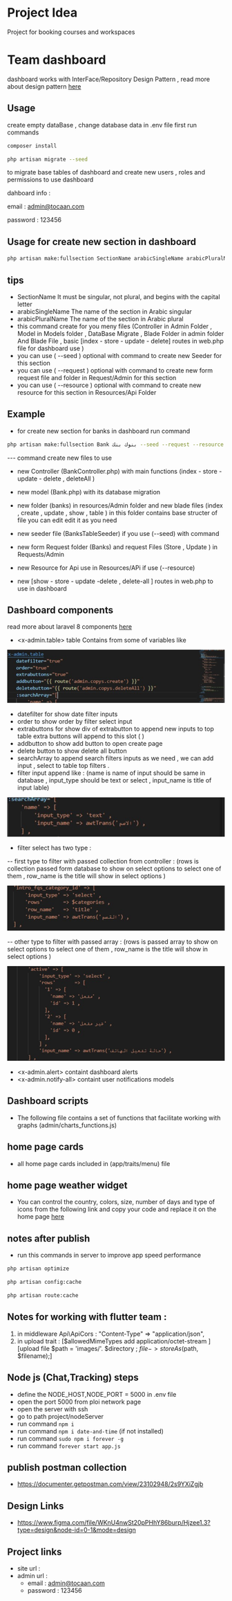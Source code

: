 # Project Idea
Project for booking courses and workspaces
# Team dashboard 
dashboard works with InterFace/Repository Design Pattern , read more about design pattern [here](https://asperbrothers.com/blog/implement-repository-pattern-in-laravel)
## Usage 
create empty dataBase , change database data in .env file 
first run commands 

```bash
composer install
```

```bash
php artisan migrate --seed
```

to migrate base tables of dashboard and create new users , roles and permissions to use dashboard 

dahboard info :

email    : admin@tocaan.com

password : 123456

## Usage for create new section in dashboard

```bash
php artisan make:fullsection SectionName arabicSingleName arabicPluralName 
```

## tips 
- SectionName It must be singular, not plural, and begins with the capital letter 
- arabicSingleName The name of the section in Arabic singular
- arabicPluralName The name of the section in Arabic plural
- this command create for you meny files (Controller in Admin Folder , Model in Models folder , DataBase Migrate , Blade Folder in admin folder And Blade File , basic [index - store - update - delete] routes in web.php file for dashboard use )
- you can use ( --seed ) optional with command to create new Seeder for this section 
- you can use ( --request ) optional with command to create new form request file and folder in Request/Admin  for this section 
- you can use ( --resource ) optional with command to create new resource for this section in Resources/Api Folder



## Example
- for create new section for banks in dashboard run command  
```bash 
php artisan make:fullsection Bank بنوك بنك --seed --request --resource 
```
--- command create new files to use 

- new Controller (BankController.php) with  main functions (index - store - update - delete , deleteAll ) 

- new model (Bank.php) with its database migration

- new folder (banks) in resources/Admin folder and new blade files (index , create , update , show , table ) in this folder contains base structer of file you can edit edit it as you need 

- new seeder file (BanksTableSeeder) if you use (--seed) with command 

- new form Request folder (Banks) and request Files (Store , Update ) in Requests/Admin

- new Resource for Api use in Resources/APi if use (--resource)

-  new [show - store - update -delete , delete-all ] routes in web.php to use in dashboard 


## Dashboard components 

read more about laravel 8 components [here](https://laravel.com/docs/8.x/blade#components)

- <x-admin.table> table Contains from some of variables like 

<p align="center" width="100%" height="20px"><img src="public/readme_images/table_all.jpg" /></p>

- datefilter for show date filter inputs 
- order to show order by filter select input
- extrabuttons for show div of extrabutton to append new inputs to top table extra buttons will append to this slot (<x-slot name="extrabuttonsdiv"> </x-slot>)
- addbutton to show add button to open create page
- delete button to show delete all button 
- searchArray to append search filters inputs as we need , we can add input , select to table top filters . 
- filter input append like : (name is name of input should be same in database , input_type should be text or select , input_name is title of input lable) 

<p align="center" width="50%" height="10px"><img src="public/readme_images/input_filter.jpg" /></p>

- filter select has two type : 

-- first type to filter with passed collection from controller : (rows is collection passed form database to show on select options to select one of them , row_name is the title will show in select options )

<p align="center" width="50%" height="10px"><img src="public/readme_images/select_1.jpg" /></p>

-- other type to filter with passed array : (rows is  passed array to show on select options to select one of them , row_name is the title will show in select options )


<p align="center" width="50%" height="10px"><img src="public/readme_images/select_2.jpg" /></p>

- <x-admin.alert> containt dashboard alerts 
- <x-admin.notify-all> containt user notifications models




## Dashboard scripts

- The following file contains a set of functions that facilitate working with graphs (admin/charts_functions.js)

## home page cards 

- all home page cards included in (app/traits/menu) file 

## home page weather widget 

-  You can control the country, colors, size, number of days and type of icons from the following link and copy your code and replace it on the home page [here](https://weatherwidget.io/) 

## notes after publish 
- run this commands in server to improve app speed performance
```bash
php artisan optimize
```
```bash
php artisan config:cache
```
```bash
php artisan route:cache
```

## Notes for working with flutter team :
1. in middleware Api\ApiCors : "Content-Type" => "application/json",
2. in upload trait : [$allowedMimeTypes add application/octet-stream ] [upload file $path = 'images/'. $directory ;
$file->storeAs($path, $filename);]

## Node js (Chat,Tracking) steps
- define the NODE_HOST,NODE_PORT = 5000 in .env file
- open the port 5000 from ploi network page
- open the server with ssh 
- go to path project/nodeServer
- run command ``` npm i ```
- run command ``` npm i date-and-time ``` (if not installed)
- run command ``` sudo npm i forever -g ```
- run command ``` forever start app.js ```

## publish postman collection
- https://documenter.getpostman.com/view/23102948/2s9YXiZgjb

## Design Links
- https://www.figma.com/file/WKnU4nwSt20pPHhY86burp/Hjzee1.3?type=design&node-id=0-1&mode=design

## Project links
 - site url : 
 - admin url : 
    - email : admin@tocaan.com
    - password : 123456
